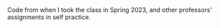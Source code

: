 Code from when I took the class in Spring 2023, and other professors' assignments in self practice.
